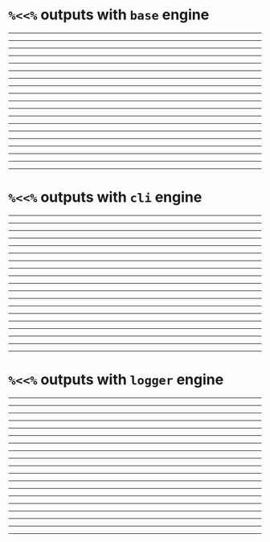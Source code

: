 # `%<<%` outputs with `base` engine

    

---

    

---

    

---

    

---

    

---

    

---

    

---

    

---

    

---

    

---

    

---

    

---

    

---

    

---

    

---

    

---

    

---

    

---

    

---

    

# `%<<%` outputs with `cli` engine

    

---

    

---

    

---

    

---

    

---

    

---

    

---

    

---

    

---

    

---

    

---

    

---

    

---

    

---

    

---

    

---

    

---

    

---

    

---

    

# `%<<%` outputs with `logger` engine

    

---

    

---

    

---

    

---

    

---

    

---

    

---

    

---

    

---

    

---

    

---

    

---

    

---

    

---

    

---

    

---

    

---

    

---

    

---

    

